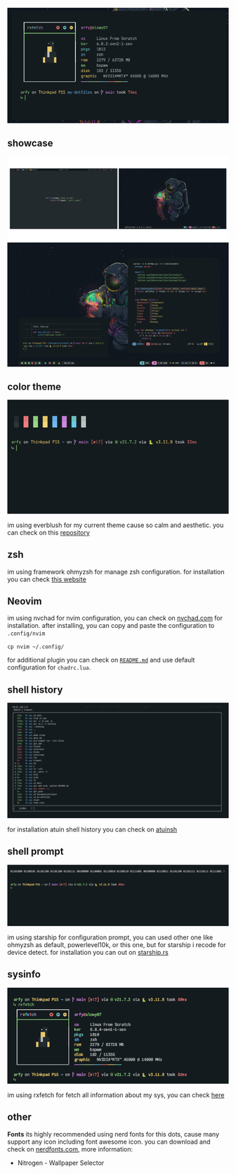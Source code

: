 ![banner](.github/banner.png)


## showcase

![banner_desktop1](.github/dekstop_banner1.png)
![banner_desktop2](.github/desktop_banner2.png)

## color theme

![colorblocks](.github/colorblocks.png)

im using everblush for my current theme cause so calm and aesthetic. you can check on this [repository](https://github.com/Everblush)

## zsh

im using framework ohmyzsh for manage zsh configuration. for installation you can check [this website](https://ohmyz.sh/)

## Neovim

im using nvchad for nvim configuration, you can check on [nvchad.com](https://nvchad.com/) for installation.
after installing, you can copy and paste the configuration to ``.config/nvim``

```
cp nvim ~/.config/
```
for additional plugin you can check on [`README.md`](nvim/README.md) and use default configuration for ``chadrc.lua``.

## shell history

![terminalhis](.github/atuin.png)

for installation atuin shell history you can check on [atuinsh](https://github.com/atuinsh/atuin#install)

## shell prompt

![starship_shell_prompt_image](.github/starship.png)


im using starship for configuration prompt, you can used other one like ohmyzsh as default, powerlevel10k, or this one, but for starship i recode for device detect. for installation you can out on [starship.rs](https://starship.rs/guide/#%F0%9F%9A%80-installation)

## sysinfo

![rxfetch_info](.github/rxfetch.png)

im using rxfetch for fetch all information about my sys, you can check [here](https://github.com/Mangeshrex/rxfetch)

## other

**Fonts**
its highly recommended using nerd fonts for this dots, cause many support any icon including font awesome icon. you can download and check on [nerdfonts.com](https://www.nerdfonts.com/), more information:

- Nitrogen - Wallpaper Selector
